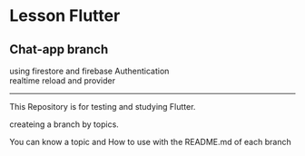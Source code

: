 # Lesson Flutter

## Chat-app branch
using firestore and firebase Authentication  
realtime reload and provider

---
This Repository is for testing and studying Flutter.

createing a branch by topics.

You can know a topic and How to use with the README.md of each branch

